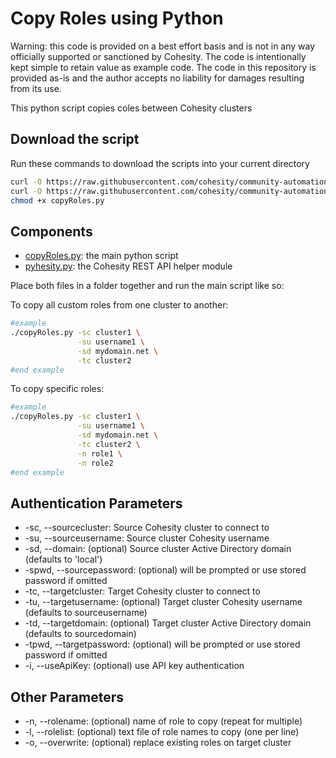 # Copy Roles using Python

Warning: this code is provided on a best effort basis and is not in any way officially supported or sanctioned by Cohesity. The code is intentionally kept simple to retain value as example code. The code in this repository is provided as-is and the author accepts no liability for damages resulting from its use.

This python script copies coles between Cohesity clusters

## Download the script

Run these commands to download the scripts into your current directory

```bash
curl -O https://raw.githubusercontent.com/cohesity/community-automation-samples/main/python/copyRoles/copyRoles.py
curl -O https://raw.githubusercontent.com/cohesity/community-automation-samples/main/python/pyhesity.py
chmod +x copyRoles.py
```

## Components

* [copyRoles.py](https://raw.githubusercontent.com/cohesity/community-automation-samples/main/python/copyRoles/copyRoles.py): the main python script
* [pyhesity.py](https://raw.githubusercontent.com/cohesity/community-automation-samples/main/python/pyhesity/pyhesity.py): the Cohesity REST API helper module

Place both files in a folder together and run the main script like so:

To copy all custom roles from one cluster to another:

```bash
#example
./copyRoles.py -sc cluster1 \
               -su username1 \
               -sd mydomain.net \
               -tc cluster2
#end example
```

To copy specific roles:

```bash
#example
./copyRoles.py -sc cluster1 \
               -su username1 \
               -sd mydomain.net \
               -tc cluster2 \
               -n role1 \
               -n role2
#end example
```

## Authentication Parameters

* -sc, --sourcecluster: Source Cohesity cluster to connect to
* -su, --sourceusername: Source cluster Cohesity username
* -sd, --domain: (optional) Source cluster Active Directory domain (defaults to 'local')
* -spwd, --sourcepassword: (optional) will be prompted or use stored password if omitted
* -tc, --targetcluster: Target Cohesity cluster to connect to
* -tu, --targetusername: (optional) Target cluster Cohesity username (defaults to sourceusername)
* -td, --targetdomain: (optional) Target cluster Active Directory domain (defaults to sourcedomain)
* -tpwd, --targetpassword: (optional) will be prompted or use stored password if omitted
* -i, --useApiKey: (optional) use API key authentication

## Other Parameters

* -n, --rolename: (optional) name of role to copy (repeat for multiple)
* -l, --rolelist: (optional) text file of role names to copy (one per line)
* -o, --overwrite: (optional) replace existing roles on target cluster
